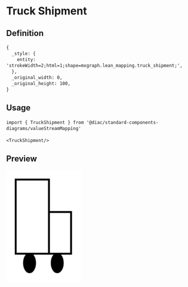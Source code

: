 # Truck Shipment

## Definition

```
{
  _style: { 
    entity: 'strokeWidth=2;html=1;shape=mxgraph.lean_mapping.truck_shipment;',
  },
  _original_width: 0,
  _original_height: 100,
}
```

## Usage

```
import { TruckShipment } from '@diac/standard-components-diagrams/valueStreamMapping'

<TruckShipment/>
```

## Preview

<img src="./truck-shipment.png" width="200"/>
